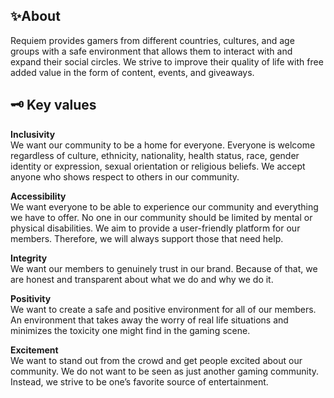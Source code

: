 ## ✨About
Requiem provides gamers from different countries, cultures, and age groups with a safe environment that allows them to interact with and expand their social circles. We strive to improve their quality of life with free added value in the form of content, events, and giveaways.

## 🗝 Key values
**Inclusivity**  
We want our community to be a home for everyone. Everyone is welcome regardless of culture, ethnicity, nationality, health status, race, gender identity or expression, sexual orientation or religious beliefs. We accept anyone who shows respect to others in our community.

**Accessibility**  
We want everyone to be able to experience our community and everything we have to offer. No one in our community should be limited by mental or physical disabilities. We aim to provide a user-friendly platform for our members. Therefore, we will always support those that need help.

**Integrity**  
We want our members to genuinely trust in our brand. Because of that, we are honest and transparent about what we do and why we do it.

**Positivity**  
We want to create a safe and positive environment for all of our members. An environment that takes away the worry of real life situations and minimizes the toxicity one might find in the gaming scene.

**Excitement**  
We want to stand out from the crowd and get people excited about our community. We do not want to be seen as just another gaming community. Instead, we strive to be one’s favorite source of entertainment.
